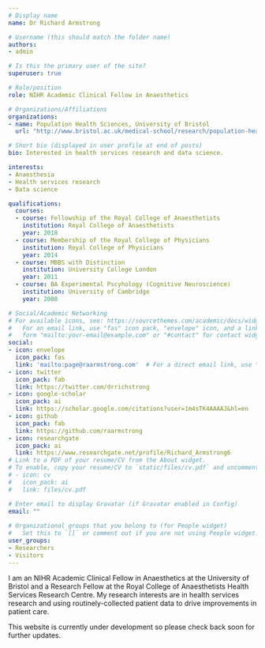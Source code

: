 ```yaml
---
# Display name
name: Dr Richard Armstrong

# Username (this should match the folder name)
authors:
- admin

# Is this the primary user of the site?
superuser: true

# Role/position
role: NIHR Academic Clinical Fellow in Anaesthetics

# Organizations/Affiliations
organizations:
- name: Population Health Sciences, University of Bristol
  url: "http://www.bristol.ac.uk/medical-school/research/population-health-sciences/"

# Short bio (displayed in user profile at end of posts)
bio: Interested in health services research and data science.

interests:
- Anaesthesia
- Health services research
- Data science

qualifications:
  courses:
  - course: Fellowship of the Royal College of Anaesthetists
    institution: Royal College of Anaesthetists
    year: 2018
  - course: Membership of the Royal College of Physicians
    institution: Royal College of Physicians
    year: 2014
  - course: MBBS with Distinction
    institution: University College London
    year: 2011
  - course: BA Experimental Pscyhology (Cognitive Neuroscience)
    institution: University of Cambridge
    year: 2008

# Social/Academic Networking
# For available icons, see: https://sourcethemes.com/academic/docs/widgets/#icons
#   For an email link, use "fas" icon pack, "envelope" icon, and a link in the
#   form "mailto:your-email@example.com" or "#contact" for contact widget.
social:
- icon: envelope
  icon_pack: fas
  link: 'mailto:page@raarmstrong.com'  # For a direct email link, use "mailto:test@example.org".
- icon: twitter
  icon_pack: fab
  link: https://twitter.com/drrichstrong
- icon: google-scholar
  icon_pack: ai
  link: https://scholar.google.com/citations?user=1m4sTK4AAAAJ&hl=en
- icon: github
  icon_pack: fab
  link: https://github.com/raarmstrong
- icon: researchgate
  icon_pack: ai
  link: https://www.researchgate.net/profile/Richard_Armstrong6
# Link to a PDF of your resume/CV from the About widget.
# To enable, copy your resume/CV to `static/files/cv.pdf` and uncomment the lines below.  
# - icon: cv
#   icon_pack: ai
#   link: files/cv.pdf

# Enter email to display Gravatar (if Gravatar enabled in Config)
email: ""
  
# Organizational groups that you belong to (for People widget)
#   Set this to `[]` or comment out if you are not using People widget.  
user_groups:
- Researchers
- Visitors
---
```


I am an NIHR Academic Clinical Fellow in Anaesthetics at the University of Bristol and a Research Fellow at the Royal College of Anaesthetists Health Services Research Centre. My research interests are in health services research and using routinely-collected patient data to drive improvements in patient care.

This website is currently under development so please check back soon for further updates.
